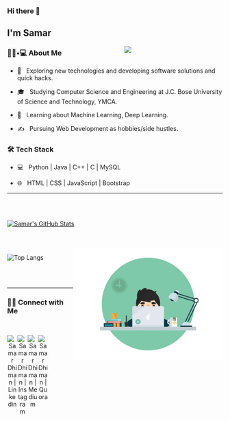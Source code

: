 ### Hi there 👋<h2> I'm Samar</h2>

<img align='right' src="https://media.giphy.com/media/M9gbBd9nbDrOTu1Mqx/giphy.gif" width="230">

<h3> 👨🏻•💻 About Me </h3>



- 🤔 &nbsp; Exploring new technologies and developing software solutions and quick hacks.

- 🎓 &nbsp; Studying Computer Science and Engineering at J.C. Bose University of Science and Technology, YMCA.

- 🌱 &nbsp; Learning about Machine Learning, Deep Learning.

- ✍️ &nbsp; Pursuing Web Development as hobbies/side hustles.



<h3>🛠 Tech Stack</h3>



- 💻 &nbsp; Python | Java | C++ | C | MySQL

- 🌐 &nbsp; HTML | CSS | JavaScript | Bootstrap

<!--

- 🛢 &nbsp; MySQL | MongoDB

- 🔧 &nbsp; Git | Markdown | Selenium | Tidyverse

- 🖥 &nbsp; Illustrator| Photoshop | InDesign

-->

<hr>



<br/><br/>

[![Samar's GitHub Stats](https://github-readme-stats.vercel.app/api?username=samardhiman007&show_icons=true)](https://github.com/shivam0110)

<br/>

<br/>

<img src="https://github.com/nirala69/nirala69/blob/master/70804f7e25b11f29db904f2fa7b4cd9d.gif" width="350" align='right'>

![Top Langs](https://github-readme-stats.vercel.app/api/top-langs/?username=samardhiman007&show_icons=true)

<br><br>



<hr>



<h3> 🤝🏻 Connect with Me </h3>

<br>



<p align="center">
<a href="https://www.linkedin.com/in/samar-dhiman-4268851b1/">
   <img align="left" alt="Samar Dhiman | Linkedin" width="24px" src="https://github.com/piyushP7pravin/piyushP7pravin/blob/master/Linkedin.svg" />
</a>
<a href="https://instagram.com/samar__dhiman">
   <img align="left" alt="Samar Dhiman | Instagram" width="24px" src="https://github.com/piyushP7pravin/piyushP7pravin/blob/master/Instagram.svg" />
</a>
<a href="https://samardhiman007.medium.com/">
   <img align="left" alt="Samar Dhiman | Medium" width="24px" src="https://user-images.githubusercontent.com/51883689/121771250-e5217580-cb8b-11eb-85a3-2be6d4b0db58.png" />
</a>  
<a href="https://www.quora.com/profile/Samar-Dhiman-3">
   <img align="left" alt="Samar Dhiman | Quora" width="24px" src="https://user-images.githubusercontent.com/51883689/121771577-c45a1f80-cb8d-11eb-91d2-32e43ba43729.png" />
</a>  
</p>
